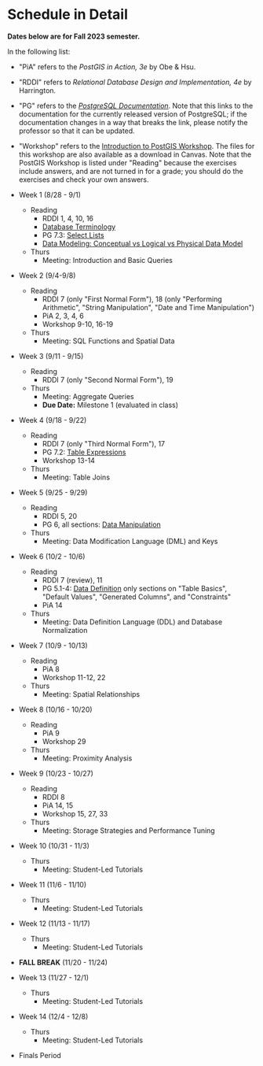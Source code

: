 # Schedule in Detail

**Dates below are for Fall 2023 semester.**

In the following list:

* "PiA" refers to the *PostGIS in Action, 3e* by Obe & Hsu.
* "RDDI" refers to *Relational Database Design and Implementation, 4e* by Harrington.
* "PG" refers to the [*PostgreSQL Documentation*](https://www.postgresql.org/docs/current). Note that this links to the documentation for the currently released version of PostgreSQL; if the documentation changes in a way that breaks the link, please notify the professor so that it can be updated.
* "Workshop" refers to the [Introduction to PostGIS Workshop](http://postgis.net/workshops/postgis-intro/). The files for this workshop are also available as a download in Canvas. Note that the PostGIS Workshop is listed under "Reading" because the exercises include answers, and are not turned in for a grade; you should do the exercises and check your own answers.

* Week 1 (8/28 - 9/1)
    * Reading
        * RDDI 1, 4, 10, 16
        * [Database Terminology](https://www.crunchydata.com/blog/postgres-databases-and-schemas)
        * PG 7.3: [Select Lists](https://www.postgresql.org/docs/current/queries-select-lists.html)
        * [Data Modeling: Conceptual vs Logical vs Physical Data Model](https://online.visual-paradigm.com/knowledge/visual-modeling/conceptual-vs-logical-vs-physical-data-model)
    * Thurs
        * Meeting: Introduction and Basic Queries
* Week 2 (9/4-9/8)
    * Reading
        * RDDI 7 (only "First Normal Form"), 18 (only "Performing Arithmetic", "String Manipulation", "Date and Time Manipulation")
        * PiA 2, 3, 4, 6
        * Workshop 9-10, 16-19
    * Thurs
        * Meeting: SQL Functions and Spatial Data
* Week 3 (9/11 - 9/15)
    * Reading
        * RDDI 7 (only "Second Normal Form"), 19
    * Thurs
        * Meeting: Aggregate Queries
        * **Due Date:** Milestone 1 (evaluated in class)
* Week 4 (9/18 - 9/22)
    * Reading
        * RDDI 7 (only "Third Normal Form"), 17
        * PG 7.2: [Table Expressions](https://www.postgresql.org/docs/current/queries-table-expressions.html)
        * Workshop 13-14
    * Thurs
        * Meeting: Table Joins
* Week 5 (9/25 - 9/29)
    * Reading
        * RDDI 5, 20
        * PG 6, all sections: [Data Manipulation](https://www.postgresql.org/docs/current/dml.html)
    * Thurs
        * Meeting: Data Modification Language (DML) and Keys
* Week 6 (10/2 - 10/6)
    * Reading
        * RDDI 7 (review), 11
        * PG 5.1-4: [Data Definition](https://www.postgresql.org/docs/current/ddl.html) only sections on "Table Basics", "Default Values", "Generated Columns", and "Constraints"
        * PiA 14
    * Thurs
        * Meeting: Data Definition Language (DDL) and Database Normalization
* Week 7 (10/9 - 10/13)
    * Reading
        * PiA 8
        * Workshop 11-12, 22
    * Thurs
        * Meeting: Spatial Relationships
* Week 8 (10/16 - 10/20)
    * Reading
        * PiA 9
        * Workshop 29
    * Thurs
        * Meeting: Proximity Analysis
* Week 9 (10/23 - 10/27)
    * Reading
        * RDDI 8
        * PiA 14, 15
        * Workshop 15, 27, 33
    * Thurs
        * Meeting: Storage Strategies and Performance Tuning
* Week 10 (10/31 - 11/3)
    * Thurs
        * Meeting: Student-Led Tutorials
* Week 11 (11/6 - 11/10)
    * Thurs
        * Meeting: Student-Led Tutorials
* Week 12 (11/13 - 11/17)
    * Thurs
        * Meeting: Student-Led Tutorials
* **FALL BREAK** (11/20 - 11/24)
* Week 13 (11/27 - 12/1)
    * Thurs
        * Meeting: Student-Led Tutorials
* Week 14 (12/4 - 12/8)
    * Thurs
        * Meeting: Student-Led Tutorials
* Finals Period


